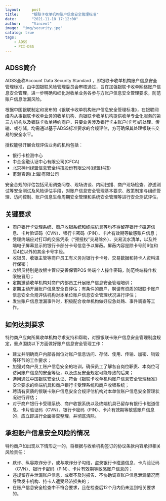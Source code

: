 ```yaml
---
layout:     post
title:      "银联卡收单机构账户信息安全管理标准"
date:       "2021-11-18 17:12:00"
author:     "Vincent"
image:  "img/security.jpg"
catalog: true
tags:
    - ADSS
    - PCI-DSS
---
```


## ADSS简介

ADSS全称Account Data Security Standard ，即银联卡收单机构账户信息安全管理标准，由中国银联风险管理委员会审核通过，旨在加强银联卡收单网络账户信息安全管理，进一步明确和细化对收单业务各参与方账户信息安全管理要求，防范账户信息泄漏风险。

根据中国银联制定和发布的《银联卡收单机构账户信息安全管理标准》，在银联网络内从事银联卡收单业务的收单机构、向银联卡收单机构提供收单专业化服务的第三方机构以及银联卡收单特约商户，只要业务涉及银行卡主账户(卡号)的处理、传输、或存储，均需通过基于ADSS标准要求的合规评估，方可确保其处理银联卡交易的安全水平。

授权能够开展合规评估业务的机构包括：

- 银行卡检测中心
- 中金金融认证中心有限公司(CFCA)
- 北京神州绿盟信息安全科技股份有限公司(绿盟科技)
- 甫瀚咨询(上海)有限公司

安全合规的评估包括采用调查问卷、现场访谈、内网扫描、商户现场检查、渗透测试等安全测试及风险评估手段，对账户信息安全管理基本要求、政策制定与组织管理、访问控制、账户信息生命周期安全管理和系统安全管理等进行安全测试评估。

## 关键要求

- 商户银行卡受理系统、商户收银系统和终端机具等均不得留存银行卡磁道信息、卡片验证码（CVN）、银行卡密码（PIN）、卡片有效期等敏感账户信息；
- 受理终端应对打印的交易凭条（“预授权”交易除外）、交易流水清单，以及终端电子屏幕显示的银行卡部分卡号信息予以屏蔽。屏蔽内容是除卡号前6位和后4位以外的其余卡号字段。
- 收银员、收银主管等商户员工有义务对银行卡卡号、交易数据和持卡人资料进行保密；
- 收银员特别是收银主管应妥善保管POS 终端个人操作密码，防范终端操作权限被冒用；
- 定期邀请收单机构对商户内部员工开展账户信息安全管理培训；
- 定期主动开展账户信息安全自评估；有条件的商户，聘请有资质的银联卡账户信息安全合规评估机构对本单位账户信息安全管理状况进行评估；
- 发生账户信息泄漏事件时，积极配合收单机构做好应急处臵、事件调查等工作。

## 如何达到要求

特约商户应向所属收单机构寻求支持和帮助，对照银联卡账户信息安全管理制度规定，重点围绕以下方面做好账户信息安全管理工作：

- 建立并明确商户内部各岗位对账户信息访问、存储、使用、传输、加密、销毁等环节的工作要求；
- 加强对商户员工账户信息安全的培训，确保员工了解各自岗位职责、本岗位可访问账户信息的安全等级，以及违反安全规定可能导致的后果；
- 选用通过中国银联安全认证、符合《银联卡收单机构账户信息安全管理标准》安全要求的终端机具和商户银行卡受理系统和商户收银系统；
- 聘请有资质的银联卡账户信息安全合规评估机构对本单位账户信息安全管理状况进行评估；
- 对于商户银行卡受理系统、商户收银系统以及终端机具已留存有银行卡磁道信息、卡片验证码（CVN）、银行卡密码（PIN）、卡片有效期等敏感账户信息的，应立即进行全面排查整理，并彻底清除。

## 承担账户信息安全风险的情况

特约商户如出现以下情形之一的，将根据与收单机构签订的协议条款内容承担相关风险责任：

- 默许、纵容欺诈分子，或与欺诈分子勾结，盗录银行卡磁道信息、卡片验证码（CVN）、银行卡密码（PIN）、卡片有效期等敏感账户信息的；
- 违规留存并泄漏账户信息，或者不及时报告、不协助调查账户信息泄漏情况而导致发卡机构、持卡人遭受经济损失的；
- 在账户信息安全检查中不符合要求，且在检查后12个月内仍未达到相关要求的。






